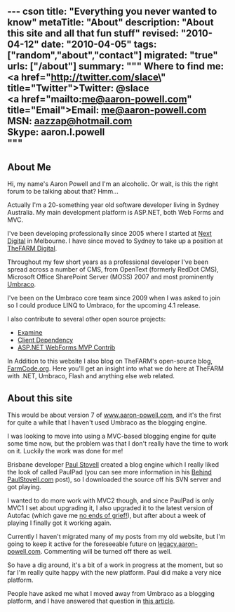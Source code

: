 --- cson
title: "Everything you never wanted to know"
metaTitle: "About"
description: "About this site and all that fun stuff"
revised: "2010-04-12"
date: "2010-04-05"
tags: ["random","about","contact"]
migrated: "true"
urls: ["/about"]
summary: """
Where to find me:<br />
<a href=\"http://twitter.com/slace\" title=\"Twitter\">Twitter: @slace</a><br />
<a href=\"mailto:me@aaron-powell.com\" title=\"Email\">Email: me@aaron-powell.com</a><br />
<span>MSN: aazzap@hotmail.com</span><br />
<span>Skype: aaron.l.powell</span><br />
"""
---
## About Me ##

Hi, my name's Aaron Powell and I'm an alcoholic. Or wait, is this the right forum to be talking about that? Hmm...

Actually I'm a 20-something year old software developer living in Sydney Australia. My main development platform is ASP.NET, both Web Forms and MVC.

I've been developing professionally since 2005 where I started at [Next Digital][1] in Melbourne. I have since moved to Sydney to take up a position at [TheFARM Digital][2].

Throughout my few short years as a professional developer I've been spread across a number of CMS, from OpenText (formerly RedDot CMS), Microsoft Office SharePoint Server (MOSS) 2007 and most prominently [Umbraco][3].

I've been on the Umbraco core team since 2009 when I was asked to join so I could produce LINQ to Umbraco, for the upcoming 4.1 release.

I also contribute to several other open source projects:

* [Examine][4]
* [Client Dependency][5]
* [ASP.NET WebForms MVP Contrib][6]

In Addition to this website I also blog on TheFARM's open-source blog, [FarmCode.org][7]. Here you'll get an insight into what we do here at TheFARM with .NET, Umbraco, Flash and anything else web related.

## About this site ##

This would be about version 7 of www.aaron-powell.com, and it's the first for quite a while that I haven't used Umbraco as the blogging engine.

I was looking to move into using a MVC-based blogging engine for quite some time now, but the problem was that I don't really have the time to work on it. Luckily the work was done for me!

Brisbane developer [Paul Stovell][8] created a blog engine which I really liked the look of called PaulPad (you can see more information in his [Behind PaulStovell.com][9] post), so I downloaded the source off his SVN server and got playing.

I wanted to do more work with MVC2 though, and since PaulPad is only MVC1 I set about upgrading it, I also upgraded it to the latest version of Autofac (which gave me [no ends of grief!][10]), but after about a week of playing I finally got it working again.

Currently I haven't migrated many of my posts from my old website, but I'm going to keep it active for the foreseeable future on [legacy.aaron-powell.com][11]. Commenting will be turned off there as well.

So have a dig around, it's a bit of a work in progress at the moment, but so far I'm really quite happy with the new platform. Paul did make a very nice platform.

People have asked me what I moved away from Umbraco as a blogging platform, and I have answered that question in [this article][12].


  [1]: http://www.next-digital.com
  [2]: http://www.thefarmdigital.com
  [3]: http://umbraco.org
  [4]: http://examine.codeplex.com
  [5]: http://clientdependency.codeplex.com
  [6]: http://webformsmvpcontrib.codeplex.com
  [7]: http://farmcode.org
  [8]: http://www.paulstovell.com
  [9]: http://www.paulstovell.com/behind
  [10]: /problems-with-assembly-trust
  [11]: http://legacy.aaron-powell.com
  [12]: /why-no-umbraco
